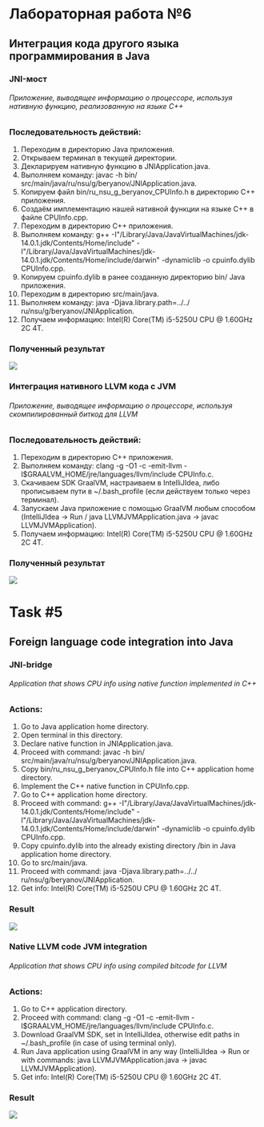 # Лабораторная работа №6
## Интеграция кода другого языка программирования в Java

### JNI-мост

###### Приложение, выводящее информацию о процессоре, используя нативную функцию, реализованную на языке C++

### Последовательность действий:
1. Переходим в директорию Java приложения.
2. Открываем терминал в текущей директории.
3. Декларируем нативную функцию в JNIApplication.java.
4. Выполняем команду: javac -h bin/ src/main/java/ru/nsu/g/beryanov/JNIApplication.java.
5. Копируем файл bin/ru_nsu_g_beryanov_CPUInfo.h в директорию C++ приложения.
6. Создаём имплементацию нашей нативной функции на языке C++ в файле CPUInfo.cpp.
7. Переходим в директорию C++ приложения.
8. Выполняем команду: g++ -I"/Library/Java/JavaVirtualMachines/jdk-14.0.1.jdk/Contents/Home/include" -I"/Library/Java/JavaVirtualMachines/jdk-14.0.1.jdk/Contents/Home/include/darwin" -dynamiclib -o cpuinfo.dylib CPUInfo.cpp.
9. Копируем cpuinfo.dylib в ранее созданную директорию bin/ Java приложения.
10. Переходим в директорию src/main/java.
11. Выполняем команду: java -Djava.library.path=../../ ru/nsu/g/beryanov/JNIApplication.
12. Получаем информацию: Intel(R) Core(TM) i5-5250U CPU @ 1.60GHz 2C 4T.

### Полученный результат
![](https://github.com/beryanow/java_optimization_labs/blob/master/Lab_6%20(Foreign%20Language%20Code%20Integration)/screenshots/cpuinfo_jni.png?raw=true)

### Интеграция нативного LLVM кода с JVM

###### Приложение, выводящее информацию о процессоре, используя скомпилированный биткод для LLVM

### Последовательность действий:
1. Переходим в директорию C++ приложения.
2. Выполняем команду: clang -g -O1 -c -emit-llvm -I$GRAALVM_HOME/jre/languages/llvm/include CPUInfo.c.
3. Скачиваем SDK GraalVM, настраиваем в IntelliJIdea, либо прописываем пути в ~/.bash_profile (если действуем только через терминал).
4. Запускаем Java приложение с помощью GraalVM любым способом (IntelliJIdea -> Run / java LLVMJVMApplication.java -> javac LLVMJVMApplication).
5. Получаем информацию: Intel(R) Core(TM) i5-5250U CPU @ 1.60GHz 2C 4T.

### Полученный результат
![](https://github.com/beryanow/java_optimization_labs/blob/master/Lab_6%20(Foreign%20Language%20Code%20Integration)/screenshots/cpuinfo_llvm.png?raw=true)

# Task #5
## Foreign language code integration into Java

### JNI-bridge

###### Application that shows CPU info using native function implemented in C++ 


### Actions:
1. Go to Java application home directory.
2. Open terminal in this directory.
3. Declare native function in JNIApplication.java.
4. Proceed with command: javac -h bin/ src/main/java/ru/nsu/g/beryanov/JNIApplication.java.
5. Copy bin/ru_nsu_g_beryanov_CPUInfo.h file into C++ application home directory.
6. Implement the C++ native function in CPUInfo.cpp.
7. Go to C++ application home directory.
8. Proceed with command: g++ -I"/Library/Java/JavaVirtualMachines/jdk-14.0.1.jdk/Contents/Home/include" -I"/Library/Java/JavaVirtualMachines/jdk-14.0.1.jdk/Contents/Home/include/darwin" -dynamiclib -o cpuinfo.dylib CPUInfo.cpp.
9. Copy cpuinfo.dylib into the already existing directory /bin in Java application home directory.
10. Go to src/main/java.
11. Proceed with command: java -Djava.library.path=../../ ru/nsu/g/beryanov/JNIApplication.
12. Get info: Intel(R) Core(TM) i5-5250U CPU @ 1.60GHz 2C 4T.

### Result
![](https://github.com/beryanow/java_optimization_labs/blob/master/Lab_6%20(Foreign%20Language%20Code%20Integration)/screenshots/cpuinfo_jni.png?raw=true)

### Native LLVM code JVM integration

######  Application that shows CPU info using compiled bitcode for LLVM

### Actions:
1. Go to C++ application directory.
2. Proceed with command: clang -g -O1 -c -emit-llvm -I$GRAALVM_HOME/jre/languages/llvm/include CPUInfo.c.
3. Download GraalVM SDK, set in IntelliJIdea, otherwise edit paths in ~/.bash_profile (in case of using terminal only).
4. Run Java application using GraalVM in any way (IntelliJIdea -> Run or with commands: java LLVMJVMApplication.java -> javac LLVMJVMApplication).
5. Get info: Intel(R) Core(TM) i5-5250U CPU @ 1.60GHz 2C 4T.

### Result
![](https://github.com/beryanow/java_optimization_labs/blob/master/Lab_6%20(Foreign%20Language%20Code%20Integration)/screenshots/cpuinfo_llvm.png?raw=true)
